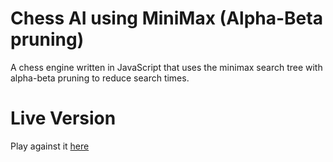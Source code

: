 # Chess AI using MiniMax (Alpha-Beta pruning)
A chess engine written in JavaScript that uses the minimax search tree with alpha-beta pruning to reduce search times.

# Live Version
Play against it [here](https://kartiknair.github.io/chess-ai-minimax)
